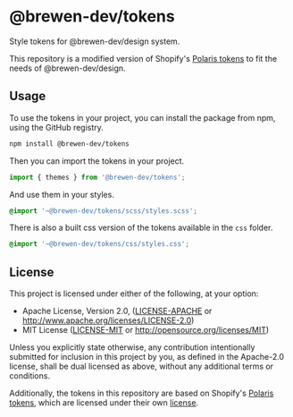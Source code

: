 # @brewen-dev/tokens
Style tokens for @brewen-dev/design system.

This repository is a modified version of Shopify's [Polaris tokens](https://github.com/Shopify/polaris/blob/main/polaris-tokens) to fit the needs of @brewen-dev/design.

## Usage
To use the tokens in your project, you can install the package from npm, using the GitHub registry.
```bash
npm install @brewen-dev/tokens
```

Then you can import the tokens in your project.
```ts
import { themes } from '@brewen-dev/tokens';
```
And use them in your styles.
```scss
@import '~@brewen-dev/tokens/scss/styles.scss';
```
There is also a built css version of the tokens available in the `css` folder.
```scss
@import '~@brewen-dev/tokens/css/styles.css';
```

## License
This project is licensed under either of the following, at your option:
- Apache License, Version 2.0, ([LICENSE-APACHE](LICENSE-APACHE) or http://www.apache.org/licenses/LICENSE-2.0)
- MIT License ([LICENSE-MIT](LICENSE-MIT) or http://opensource.org/licenses/MIT)

Unless you explicitly state otherwise, any contribution intentionally submitted for inclusion in this project by you, as defined in the Apache-2.0 license, shall be dual licensed as above, without any additional terms or conditions.

Additionally, the tokens in this repository are based on Shopify's [Polaris tokens](https://github.com/Shopify/polaris/blob/main/polaris-tokens), which are licensed under their own [license](https://github.com/Shopify/polaris/blob/main/LICENSE.md).
